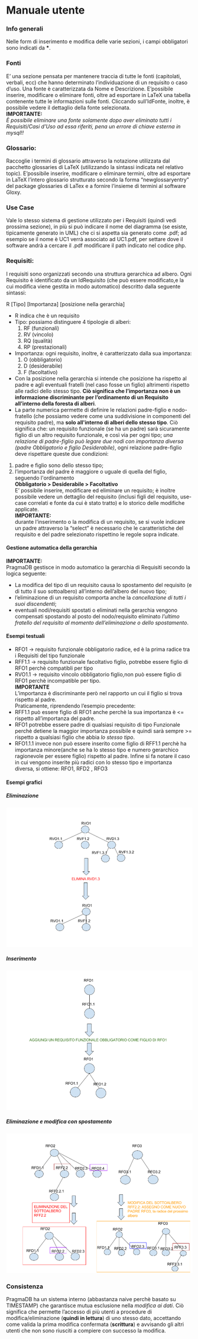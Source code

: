 # Manuale utente
### Info generali
Nelle form di inserimento e modifica delle varie sezioni,
i campi obbligatori sono indicati da **\***.

### Fonti
E’ una sezione pensata per mantenere traccia di tutte le fonti (capitolati, verbali, ecc) che hanno determinato l’individuazione di un requisito o caso d’uso.
Una fonte è caratterizzata da Nome e Descrizione. E’possibile inserire, modificare o eliminare fonti, oltre ad esportare in LaTeX una tabella contenente tutte le informazioni sulle fonti.
Cliccando sull’IdFonte, inoltre, è possibile vedere il dettaglio della fonte selezionata.  
**IMPORTANTE:**  
*È possibile eliminare una fonte solamente dopo aver eliminato tutti i Requisiti/Casi d’Uso ad essa riferiti, pena un errore di chiave esterna in mysql!!*

### Glossario:
Raccoglie i termini di glossario attraverso la notazione utilizzata dal pacchetto glossaries di LaTeX (utilizzando la sintassi indicata nel relativo topic). E’possibile inserire, modificare o eliminare termini, oltre ad esportare in LaTeX l’intero glossario strutturato secondo la forma “newglossaryentry” del package glossaries di LaTex e a fornire l’insieme di termini al software Gloxy.

### Use Case
Vale lo stesso sistema di gestione utilizzato per i Requisiti (quindi vedi prossima sezione),
 in più si può indicare il nome del diagramma (se esiste, tipicamente generato in UML) che ci
si aspetta sia generato come .pdf; ad esempio se il nome è UC1 verrà associato
ad UC1.pdf, per settare dove il software andrà a cercare il .pdf modificare
il path indicato nel codice php.

### Requisiti:
I requisiti sono organizzati secondo una struttura gerarchica ad albero. Ogni Requisito è identificato da un IdRequisito
(che può essere modificato,e la cui modifica viene gestita in modo automatico) descritto dalla seguente sintassi:

R [Tipo] [Importanza] [posizione nella gerarchia]

* R indica che è un requisito
* Tipo: possiamo distinguere 4 tipologie di alberi:
  1. RF (funzionali)
  2. RV (vincolo)
  3. RQ (qualità)
  4. RP (prestazionali)
* Importanza: ogni requisito, inoltre, è caratterizzato dalla sua importanza:
  1. O (obbligatorio)
  2. D (desiderabile)
  3. F (facoltativo)
* Con la posizione nella gerarchia si intende che posizione ha rispetto al padre e agli eventuali fratelli (nel caso fosse un figlio) altrimenti rispetto alle radici dello stesso tipo.
**Ciò significa che l’importanza non è un informazione discriminante per l’ordinamento di un Requisito all’interno della foresta di alberi**.
* La parte numerica permette di definire le relazioni padre-figlio e nodo-fratello (che possiamo vedere come una suddivisione in componenti del requisito padre), ma **solo all'interno di alberi dello stesso tipo**.  Ciò significa che:
un requisito funzionale (se ha un padre) sarà sicuramente figlio di un altro requisito funzionale, e così via per ogni tipo;
*una relazione di padre-figlio può legare due nodi con importanza diversa (padre Obbligatorio e figlio Desiderabile)*, ogni relazione padre-figlio deve rispettare queste due condizioni:
1. padre e figlio sono dello stesso tipo;
2. l’importanza del padre è maggiore o uguale di quella del figlio, seguendo l'ordinamento  
**Obbligatorio > Desiderabile > Facoltativo**  
E’ possibile inserire, modificare ed eliminare un requisito;
è inoltre possibile vedere un dettaglio del requisito (inclusi figli del requisito, use-case correlati e fonte da cui è stato tratto) e lo storico delle modifiche applicate.  
**IMPORTANTE:**  
durante l’inserimento o la modifica di un requisito, se si vuole indicare un padre attraverso la “select” è necessario che le caratteristiche del requisito e del padre selezionato rispettino le regole sopra indicate.

#### Gestione automatica della gerarchia
**IMPORTANTE:**  
PragmaDB gestisce in modo automatico la gerarchia di Requisiti secondo
la logica seguente:
* La modifica del tipo di un requisito causa lo spostamento del requisito (e di tutto il suo sottoalbero) all’interno dell’albero del nuovo tipo;
* l’eliminazione di un requisito comporta anche la *cancellazione di tutti i suoi discendenti*;
* eventuali nodi/requisiti spostati o eliminati nella gerarchia vengono compensati spostando al posto del nodo/requisito eliminato *l’ultimo fratello del requisito al momento dell’eliminazione o dello spostamento*.

#### Esempi testuali
* RFO1 ->
requisito funzionale obbligatorio radice, ed è la prima radice tra i Requisiti del tipo funzionale
* RFF1.1 ->
requisito funzionale facoltativo figlio, potrebbe essere figlio di RFO1 perchè compatibli per tipo
* RVO1.1 ->  requisito vincolo obbligatorio figlio,non può essere figlio di RFO1 perchè incompatible per tipo.  
**IMPORTANTE**  
L’importanza è discriminante però nel rapporto un cui il figlio si trova rispetto al padre.  
Praticamente, riprendendo l’esempio precedente:
* RFF1.1 può essere figlio di RFO1 anche perchè la sua importanza è <= rispetto all’importanza del padre.
* RFO1 potrebbe essere padre di qualsiasi requisito di tipo Funzionale perchè detiene la maggior importanza possibile e quindi sarà sempre >= rispetto a qualsiasi figlio che abbia *lo stesso tipo*.
* RFO1.1.1 invece non può essere inserito come figlio di RFF1.1 perchè ha importanza minore(anche se ha lo stesso tipo e numero gerarchico ragionevole per essere figlio) rispetto al padre.
Infine si fa notare il caso in cui vengono inserite più radici con lo stesso tipo e importanza diversa, si ottiene:
RFO1, RFD2 , RFO3

#### Esempi grafici
##### Eliminazione
![alt text](./img/eliminazione.png "Eliminazione di un nodo")

##### Inserimento  
![alt text](./img/inserimento.png "Inserimento di un nuovo nodo")

##### Eliminazione e modifica con spostamento  
![alt text](./img/spostamento.png "Spostamento di un nodo")


### Consistenza
PragmaDB ha un sistema interno (abbastanza naive perchè basato su TIMESTAMP) che garantisce mutua esclusione nella *modifica ai dati*. Ciò significa che permette l’accesso di più utenti a procedure di modifica/eliminazione (**quindi in lettura**) di uno stesso dato, accettando come valida la prima modifica confermata (**scrittura**) e avvisando gli altri utenti che non sono riusciti a compiere con successo la modifica.
